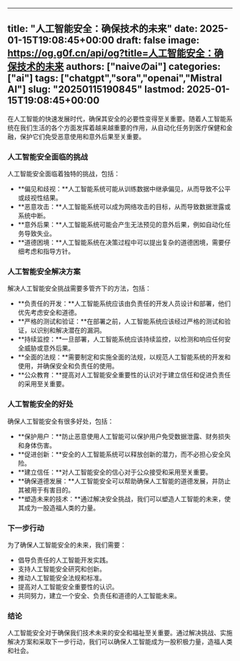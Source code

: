 
---
title: "人工智能安全：确保技术的未来"
date: 2025-01-15T19:08:45+00:00
draft: false
image: https://og.g0f.cn/api/og?title=人工智能安全：确保技术的未来
authors: ["naiveのai"]
categories: ["ai"]
tags: ["chatgpt","sora","openai","Mistral AI"]
slug: "20250115190845"
lastmod: 2025-01-15T19:08:45+00:00
---
在人工智能的快速发展时代，确保其安全的必要性变得至关重要。随着人工智能系统在我们生活的各个方面发挥着越来越重要的作用，从自动化任务到医疗保健和金融，保护它们免受恶意使用和意外后果至关重要。

### 人工智能安全面临的挑战

人工智能安全面临着独特的挑战，包括：

* **偏见和歧视：**人工智能系统可能从训练数据中继承偏见，从而导致不公平或歧视性结果。
* **恶意攻击：**人工智能系统可以成为网络攻击的目标，从而导致数据泄露或系统中断。
* **意外后果：**人工智能系统可能会产生无法预见的意外后果，例如自动化任务导致失业。
* **道德困境：**人工智能系统在决策过程中可以提出复杂的道德困境，需要仔细考虑和指导方针。

### 人工智能安全解决方案

解决人工智能安全挑战需要多管齐下的方法，包括：

* **负责任的开发：**人工智能系统应该由负责任的开发人员设计和部署，他们优先考虑安全和道德。
* **严格的测试和验证：**在部署之前，人工智能系统应该经过严格的测试和验证，以识别和解决潜在的漏洞。
* **持续监控：**一旦部署，人工智能系统应该持续监控，以检测和响应任何安全威胁或意外后果。
* **全面的法规：**需要制定和实施全面的法规，以规范人工智能系统的开发和使用，并确保安全和负责任的使用。
* **公众教育：**提高对人工智能安全重要性的认识对于建立信任和促进负责任的采用至关重要。

### 人工智能安全的好处

确保人工智能安全有很多好处，包括：

* **保护用户：**防止恶意使用人工智能可以保护用户免受数据泄露、财务损失和身体伤害。
* **促进创新：**安全的人工智能系统可以释放创新的潜力，而不必担心安全风险。
* **建立信任：**对人工智能安全的信心对于公众接受和采用至关重要。
* **确保道德发展：**人工智能安全可以帮助确保人工智能的道德发展，并防止其被用于有害目的。
* **塑造未来的技术：**通过解决安全挑战，我们可以塑造人工智能的未来，使其成为一股造福人类的力量。

### 下一步行动

为了确保人工智能安全的未来，我们需要：

* 倡导负责任的人工智能开发实践。
* 支持人工智能安全研究和创新。
* 推动人工智能安全法规和标准。
* 提高对人工智能安全重要性的认识。
* 共同努力，建立一个安全、负责任和道德的人工智能未来。

### 结论

人工智能安全对于确保我们技术未来的安全和福祉至关重要。通过解决挑战、实施解决方案和采取下一步行动，我们可以确保人工智能成为一股积极力量，造福人类和社会。